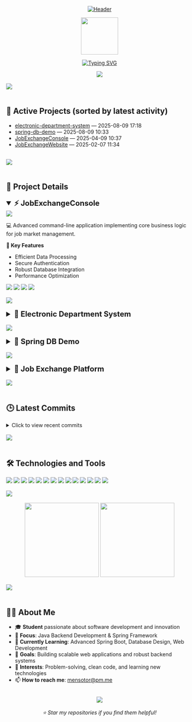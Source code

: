 
<div align="center">

[![Header](https://capsule-render.vercel.app/api?type=waving&color=8B5CF6&height=200&section=header&text=Welcome%20to%20My%20Student%20Project%20Portfolio&fontSize=40&fontColor=ffffff&animation=fadeIn&fontAlignY=35&desc=Innovation%20through%20code%20|%20Building%20digital%20solutions&descAlignY=55&descAlign=62)](https://github.com/Gerasha0)
</div>

<div align="center">
  <img src="https://raw.githubusercontent.com/TheDudeThatCode/TheDudeThatCode/master/Assets/Developer.gif" width="100"/>

[![Typing SVG](https://readme-typing-svg.herokuapp.com?font=JetBrains+Mono&weight=600&size=24&pause=1000&color=8B5CF6&center=true&vCenter=true&random=false&width=600&lines=Java+Developer)](https://git.io/typing-svg)
</div>

<div align="center">
  <img src="https://komarev.com/ghpvc/?username=Gerasha0&color=8B5CF6&style=for-the-badge&label=PROFILE+VIEWS"/>

</div>

<br>

<img src="https://user-images.githubusercontent.com/73097560/115834477-dbab4500-a447-11eb-908a-139a6edaec5c.gif">

<br>
<br>

## 🚀 Active Projects (sorted by latest activity)

<!-- PROJECTS_START -->
- [electronic-department-system](https://github.com/Gerasha0/electronic-department-system) — 2025-08-09 17:18
- [spring-db-demo](https://github.com/Gerasha0/spring-db-demo) — 2025-08-09 10:33
- [JobExchangeConsole](https://github.com/Gerasha0/JobExchangeConsole) — 2025-04-09 10:37
- [JobExchangeWebsite](https://github.com/Gerasha0/JobExchangeWebsite) — 2025-02-07 11:34
<!-- PROJECTS_END -->

<br>

<img src="https://user-images.githubusercontent.com/73097560/115834477-dbab4500-a447-11eb-908a-139a6edaec5c.gif">

<br>
<br>

## 📂 Project Details

<details open>
<summary style="cursor: pointer; font-size: 20px; font-weight: bold;">⚡ JobExchangeConsole</summary>

<a href="https://github.com/Gerasha0/JobExchangeConsole">
  <img src="https://github-readme-stats.vercel.app/api/pin/?username=Gerasha0&repo=JobExchangeConsole&theme=dark&bg_color=1e293b&title_color=8B5CF6&icon_color=8B5CF6&text_color=ffffff&border_color=334155&border_radius=10"/>
</a>

💻 Advanced command-line application implementing core business logic for job market management.

**🔧 Key Features**
- Efficient Data Processing
- Secure Authentication
- Robust Database Integration
- Performance Optimization

<div>
  <img src="https://img.shields.io/badge/Java-ED8B00?style=for-the-badge&logo=openjdk&logoColor=white"/>
  <img src="https://img.shields.io/badge/Maven-C71A36?style=for-the-badge&logo=apachemaven&logoColor=white"/>
  <img src="https://img.shields.io/badge/JUnit-25A162?style=for-the-badge&logo=junit5&logoColor=white"/>
  <img src="https://img.shields.io/badge/MySQL-4479A1?style=for-the-badge&logo=mysql&logoColor=white"/>
</div>
</details>

<br>

<img src="https://user-images.githubusercontent.com/73097560/115834477-dbab4500-a447-11eb-908a-139a6edaec5c.gif">

<br>
<br>

<details>
<summary style="cursor: pointer; font-size: 20px; font-weight: bold;">📘 Electronic Department System</summary>

<a href="https://github.com/Gerasha0/electronic-department-system">
  <img src="https://github-readme-stats.vercel.app/api/pin/?username=Gerasha0&repo=electronic-department-system&theme=dark&bg_color=1e293b&title_color=8B5CF6&icon_color=8B5CF6&text_color=ffffff&border_color=334155&border_radius=10"/>
</a>

💻 Comprehensive university management system designed to automate academic processes and handle students, instructors, subjects, and grades efficiently.

**� Key Features**
- Student & Instructor Management
- Academic Process Automation
- Grade & Subject Tracking
- RESTful API with Swagger Documentation
- In-Memory Database for Development
- Security Integration

<div>
  <img src="https://img.shields.io/badge/Java-ED8B00?style=for-the-badge&logo=openjdk&logoColor=white"/>
  <img src="https://img.shields.io/badge/Spring%20Boot-6DB33F?style=for-the-badge&logo=springboot&logoColor=white"/>
  <img src="https://img.shields.io/badge/Maven-C71A36?style=for-the-badge&logo=apachemaven&logoColor=white"/>
  <img src="https://img.shields.io/badge/Hibernate-59666C?style=for-the-badge&logo=hibernate&logoColor=white"/>
  <img src="https://img.shields.io/badge/Swagger-85EA2D?style=for-the-badge&logo=swagger&logoColor=black"/>
  <img src="https://img.shields.io/badge/H2-0052CC?style=for-the-badge&logo=h2&logoColor=white"/>
  <img src="https://img.shields.io/badge/JUnit-25A162?style=for-the-badge&logo=junit5&logoColor=white"/>
</div>
</details>

<br>

<img src="https://user-images.githubusercontent.com/73097560/115834477-dbab4500-a447-11eb-908a-139a6edaec5c.gif">

<br>
<br>

<details>
<summary style="cursor: pointer; font-size: 20px; font-weight: bold;">🌱 Spring DB Demo</summary>

<a href="https://github.com/Gerasha0/spring-db-demo">
  <img src="https://github-readme-stats.vercel.app/api/pin/?username=Gerasha0&repo=spring-db-demo&theme=dark&bg_color=1e293b&title_color=8B5CF6&icon_color=8B5CF6&text_color=ffffff&border_color=334155&border_radius=10"/>
</a>

💻 Spring Boot learning project with MySQL integration via Docker, featuring Cyrillic support, secure password storage using environment variables, and a minimalist web interface.

**🔧 Key Features**
- MySQL Database Integration
- Docker Containerization
- Cyrillic Language Support
- Environment Variables Configuration
- Minimalist Web Interface
- Secure Password Management

<div>
  <img src="https://img.shields.io/badge/Java-ED8B00?style=for-the-badge&logo=openjdk&logoColor=white"/>
  <img src="https://img.shields.io/badge/Spring%20Boot-6DB33F?style=for-the-badge&logo=springboot&logoColor=white"/>
  <img src="https://img.shields.io/badge/MySQL-4479A1?style=for-the-badge&logo=mysql&logoColor=white"/>
  <img src="https://img.shields.io/badge/Docker-2496ED?style=for-the-badge&logo=docker&logoColor=white"/>
  <img src="https://img.shields.io/badge/Maven-C71A36?style=for-the-badge&logo=apachemaven&logoColor=white"/>
  <img src="https://img.shields.io/badge/HTML5-E34F26?style=for-the-badge&logo=html5&logoColor=white"/>
</div>
</details>

<br>

<img src="https://user-images.githubusercontent.com/73097560/115834477-dbab4500-a447-11eb-908a-139a6edaec5c.gif">

<br>
<br>

<details>
<summary style="cursor: pointer; font-size: 20px; font-weight: bold;">🌟 Job Exchange Platform</summary>  

<a href="https://github.com/Gerasha0/JobExchangeWebsite">
  <img src="https://github-readme-stats.vercel.app/api/pin/?username=Gerasha0&repo=JobExchangeWebsite&theme=dark&bg_color=1e293b&title_color=8B5CF6&icon_color=8B5CF6&text_color=ffffff&border_color=334155&border_radius=10"/>
</a>

💻 Modern web application connecting employers and job seekers with intuitive interface and seamless user experience. Frontend implementation of the job exchange platform.

**� Key Features**
- Responsive Web Design
- Interactive UI Components
- Modern Animations & Transitions
- User-Friendly Interface
- Cross-Browser Compatibility
- Mobile-First Approach

<div>
  <img src="https://img.shields.io/badge/HTML5-E34F26?style=for-the-badge&logo=html5&logoColor=white"/>
  <img src="https://img.shields.io/badge/CSS3-1572B6?style=for-the-badge&logo=css3&logoColor=white"/>
  <img src="https://img.shields.io/badge/JavaScript-F7DF1E?style=for-the-badge&logo=javascript&logoColor=black"/>
  <img src="https://img.shields.io/badge/Responsive-00D4AA?style=for-the-badge&logo=responsive&logoColor=white"/>
</div>
</details>

<br>

<img src="https://user-images.githubusercontent.com/73097560/115834477-dbab4500-a447-11eb-908a-139a6edaec5c.gif">

<br>
<br>

## 🕒 Latest Commits
<details>
<summary>Click to view recent commits</summary>

<!-- COMMITS_START -->
- **electronic-department-system**: [Merge branch 'main' of https://github.com/Gerasha0/electronic-department-system](https://github.com/Gerasha0/electronic-department-system/commit/510c830e40374ebc9f54386c31b9ba1eaba748e9) — 2025-08-09 17:17
- **spring-db-demo**: [Добавлены музыкальные инструменты и реализован минималистичный веб-интерфейс для студентов и инструментов](https://github.com/Gerasha0/spring-db-demo/commit/881c85c744c1ef170865706805af116f4c866a4d) — 2025-08-09 10:33
- **JobExchangeConsole**: [Codespace forever....](https://github.com/Gerasha0/JobExchangeConsole/commit/c13e3d87b367d170e7a62f485862514024a2faca) — 2025-04-09 10:37
- **JobExchangeWebsite**: [another one update](https://github.com/Gerasha0/JobExchangeWebsite/commit/40175c0c77f141f3630265417aa7c37f892382dd) — 2025-02-07 11:34
<!-- COMMITS_END -->

</details>

<br>

<img src="https://user-images.githubusercontent.com/73097560/115834477-dbab4500-a447-11eb-908a-139a6edaec5c.gif">

<br>
<br>



## 🛠 Technologies and Tools
<div>
  <img src="https://img.shields.io/badge/Java-ED8B00?style=for-the-badge&logo=openjdk&logoColor=white"/>
  <img src="https://img.shields.io/badge/Spring%20Boot-6DB33F?style=for-the-badge&logo=springboot&logoColor=white"/>
  <img src="https://img.shields.io/badge/MySQL-4479A1?style=for-the-badge&logo=mysql&logoColor=white"/>
  <img src="https://img.shields.io/badge/Docker-2496ED?style=for-the-badge&logo=docker&logoColor=white"/>
  <img src="https://img.shields.io/badge/Maven-C71A36?style=for-the-badge&logo=apachemaven&logoColor=white"/>
  <img src="https://img.shields.io/badge/JUnit-25A162?style=for-the-badge&logo=junit5&logoColor=white"/>
  <img src="https://img.shields.io/badge/Mockito-25A162?style=for-the-badge&logo=mockito&logoColor=white"/>
  <img src="https://img.shields.io/badge/Hibernate-59666C?style=for-the-badge&logo=hibernate&logoColor=white"/>
  <img src="https://img.shields.io/badge/Swagger-85EA2D?style=for-the-badge&logo=swagger&logoColor=black"/>
  <img src="https://img.shields.io/badge/Git-F05032?style=for-the-badge&logo=git&logoColor=white"/>
  <img src="https://img.shields.io/badge/GitHub-181717?style=for-the-badge&logo=github&logoColor=white"/>
  <img src="https://img.shields.io/badge/Linux-FCC624?style=for-the-badge&logo=linux&logoColor=black"/>
  <img src="https://img.shields.io/badge/HTML5-E34F26?style=for-the-badge&logo=html5&logoColor=white"/>
  <img src="https://img.shields.io/badge/CSS3-1572B6?style=for-the-badge&logo=css3&logoColor=white"/>
</div>

<br>

<img src="https://user-images.githubusercontent.com/73097560/115834477-dbab4500-a447-11eb-908a-139a6edaec5c.gif">

<br>
<br>

<div align="center">
<img src="https://github-readme-stats.vercel.app/api?username=Gerasha0&show_icons=true&theme=dark&bg_color=1e293b&title_color=8B5CF6&icon_color=8B5CF6&text_color=ffffff&border_color=334155&border_radius=10&include_all_commits=true&count_private=true&cache_seconds=1800" height="200"/>

<img src="https://github-readme-stats.vercel.app/api/top-langs/?username=Gerasha0&layout=compact&theme=dark&bg_color=1e293b&title_color=8B5CF6&text_color=ffffff&border_color=334155&border_radius=10&cache_seconds=1800" height="200"/>
</div>

<br>

<img src="https://user-images.githubusercontent.com/73097560/115834477-dbab4500-a447-11eb-908a-139a6edaec5c.gif">

<br>
<br>

## 👨‍💻 About Me

<div align="left">

- 🎓 **Student** passionate about software development and innovation
- 💼 **Focus**: Java Backend Development & Spring Framework
- 🌱 **Currently Learning**: Advanced Spring Boot, Database Design, Web Development
- 🎯 **Goals**: Building scalable web applications and robust backend systems
- 🚀 **Interests**: Problem-solving, clean code, and learning new technologies
- 📫 **How to reach me**: [mensotor@pm.me](mailto:mensotor@pm.me)

</div>

<br>

<div align="center">
  <img src="https://komarev.com/ghpvc/?username=Gerasha0&color=8B5CF6&style=flat-square&label=Profile+Views"/>
  <br><br>
  <i>⭐ Star my repositories if you find them helpful!</i>
</div>
